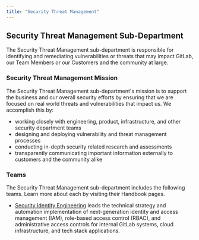 ```yaml
---
title: "Security Threat Management"
---
```


## Security Threat Management Sub-Department

The Security Threat Management sub-department is responsible for identifying and remediating vulnerabilities or threats that may impact GitLab, our Team Members or our Customers and the community at large.

### Security Threat Management Mission

The Security Threat Management sub-department's mission is to support the business and our overall security efforts by ensuring that we are focused on real world threats and vulnerabilities that impact us. We accomplish this by:

- working closely with engineering, product, infrastructure, and other security department teams
- designing and deploying vulnerability and threat management processes
- conducting in-depth security related research and assessments
- transparently communicating important information externally to customers and the community alike

### Teams

The Security Threat Management sub-department includes the following teams. Learn more about each by visiting their Handbook pages.

- [Security Identity Engineering](/handbook/security/threat-management/identity) leads the technical strategy and automation implementation of next-generation identity and access management (IAM), role-based access control (RBAC), and administrative access controls for internal GitLab systems, cloud infrastructure, and tech stack applications.
